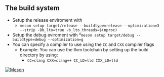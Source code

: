 ## The build system
- Setup the release enviroment with 
  * ```meson setup target/release --buildtype=release --optimization=3 --strip -Db_lto=true -b_lto_threads=$(nproc)```
- Setup the debug eviroment with
  *`meson setup target/debug --buildtype=debug --optimization=g`
- You can specify a compiler to use using the `CC` and `CXX` compiler flags
  * Example: You can use the llvm toolchain by setting up the build directory by using:
    * `CC=clang CXX=clang++ CC_LD=lld CXX_LD=lld`

[![Meson](https://github.com/JimniLinux/kernel-manager/actions/workflows/meson.yml/badge.svg)](https://github.com/JimniLinux/kernel-manager/actions/workflows/meson.yml)
